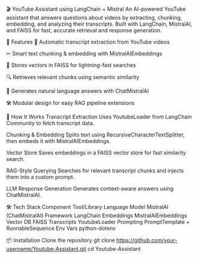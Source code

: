 🎬 YouTube Assistant using LangChain + Mistral
An AI-powered YouTube assistant that answers questions about videos by extracting, chunking, embedding, and analyzing their transcripts.
Built with LangChain, MistralAI, and FAISS for fast, accurate retrieval and response generation.

🚀 Features
📜 Automatic transcript extraction from YouTube videos

✂ Smart text chunking & embedding with MistralAIEmbeddings

📂 Stores vectors in FAISS for lightning-fast searches

🔍 Retrieves relevant chunks using semantic similarity

🤖 Generates natural language answers with ChatMistralAI

🛠 Modular design for easy RAG pipeline extensions

🧠 How It Works
Transcript Extraction
Uses YoutubeLoader from LangChain Community to fetch transcript data.

Chunking & Embedding
Splits text using RecursiveCharacterTextSplitter, then embeds it with MistralAIEmbeddings.

Vector Store
Saves embeddings in a FAISS vector store for fast similarity search.

RAG-Style Querying
Searches for relevant transcript chunks and injects them into a custom prompt.

LLM Response Generation
Generates context-aware answers using ChatMistralAI.

🛠 Tech Stack
Component	Tool/Library
Language Model	MistralAI (ChatMistralAI)
Framework	LangChain
Embeddings	MistralAIEmbeddings
Vector DB	FAISS
Transcripts	YoutubeLoader
Prompting	PromptTemplate + RunnableSequence
Env Vars	python-dotenv

📦 Installation
Clone the repository
git clone https://github.com/your-username/Youtube-Assistant.git
cd Youtube-Assistant














